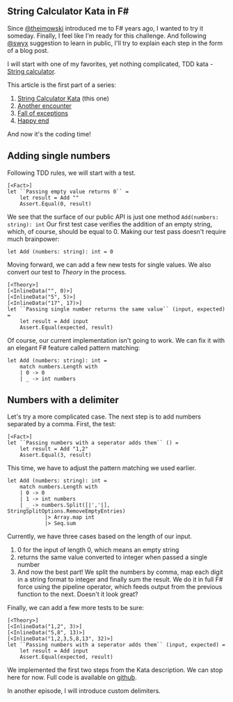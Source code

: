 ## String Calculator Kata in F#

Since  [@theimowski](https://twitter.com/theimowski)  introduced me to F# years ago, I wanted to try it someday. Finally, I feel like I'm ready for this challenge.
And following  [@swyx](https://twitter.com/swyx)  suggestion to learn in public, I'll try to explain each step in the form of a blog post.

I will start with one of my favorites, yet nothing complicated, TDD kata -  [String calculator](https://kata-log.rocks/string-calculator-kata).    

This article is the first part of a series:  

1. [String Calculator Kata](https://blog.ciechowski.net/string-calculator-kata-in-f) (this one)
2. [Another encounter](https://blog.ciechowski.net/string-calculator-kata-in-f-another-encounter)
3. [Fall of exceptions](https://blog.ciechowski.net/string-calculator-kata-in-f-fall-of-exceptions)
4. [Happy end](https://blog.ciechowski.net/string-calculator-kata-in-f-happy-end)



And now it's the coding time!

## Adding single numbers

Following TDD rules, we will start with a test.
```
[<Fact>]
let ``Passing empty value returns 0`` =
    let result = Add ""
    Assert.Equal(0, result)
```

We see that the surface of our public API is just one method `Add(numbers: string): int`
Our first test case verifies the addition of an empty string, which, of course, should be equal to 0.
Making our test pass doesn't require much brainpower:
```
let Add (numbers: string): int = 0
```

Moving forward, we can add a few new tests for single values. We also convert our test to _Theory_ in the process.
```
[<Theory>]
[<InlineData("", 0)>]
[<InlineData("5", 5)>]
[<InlineData("17", 17)>]
let ``Passing single number returns the same value`` (input, expected) =
    let result = Add input
    Assert.Equal(expected, result)
```

Of course, our current implementation isn't going to work. We can fix it with an elegant F# feature called pattern matching:
```
let Add (numbers: string): int =
    match numbers.Length with
    | 0 -> 0
    | _ -> int numbers
```

## Numbers with a delimiter
Let's try a more complicated case. The next step is to add numbers separated by a comma.
First, the test:
```
[<Fact>]
let ``Passing numbers with a seperator adds them`` () =
    let result = Add "1,2"
    Assert.Equal(3, result)
```

This time, we have to adjust the pattern matching we used earlier.
```
let Add (numbers: string): int =
    match numbers.Length with
    | 0 -> 0
    | 1 -> int numbers
    | _ -> numbers.Split([|','|], StringSplitOptions.RemoveEmptyEntries) 
            |> Array.map int 
            |> Seq.sum
```

Currently, we have three cases based on the length of our input.
1. 0 for the input of length 0, which means an empty string
2. returns the same value converted to integer when passed a single number
3. And now the best part! We split the numbers by comma, map each digit in a string format to integer and finally sum the result. We do it in full F# force using the pipeline operator, which feeds output from the previous function to the next. Doesn't it look great?

Finally, we can add a few more tests to be sure:
```
[<Theory>]
[<InlineData("1,2", 3)>]
[<InlineData("5,8", 13)>]
[<InlineData("1,2,3,5,8,13", 32)>]
let ``Passing numbers with a seperator adds them`` (input, expected) =
    let result = Add input
    Assert.Equal(expected, result)
```

We implemented the first two steps from the Kata description. We can stop here for now. 
Full code is available on  [github](https://github.com/jciechowski/StringCalculatorKataFSharp).

In another episode, I will introduce custom delimiters.

